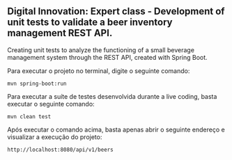 <h2>Digital Innovation: Expert class - Development of unit tests to validate a beer inventory management REST API.</h2>

Creating unit tests to analyze the functioning of a small beverage management system through the REST API, created with Spring Boot.


Para executar o projeto no terminal, digite o seguinte comando:

```shell script
mvn spring-boot:run 
```

Para executar a suíte de testes desenvolvida durante a live coding, basta executar o seguinte comando:

```shell script
mvn clean test
```

Após executar o comando acima, basta apenas abrir o seguinte endereço e visualizar a execução do projeto:

```
http://localhost:8080/api/v1/beers
```

